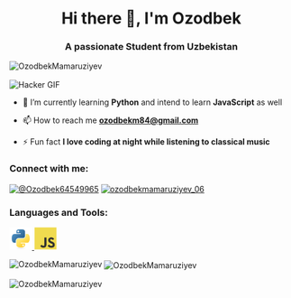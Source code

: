 <h1 align="center">Hi there 👋, I'm Ozodbek</h1>
<h3 align="center">A passionate Student from Uzbekistan</h3>

<p align="left"> <img src="https://komarev.com/ghpvc/?username=OzodbekMamaruziyev&label=Profile%20views&color=0e75b6&style=flat" alt="OzodbekMamaruziyev" /> </p>

<img align="center" src="https://www.google.com/url?sa=i&url=https%3A%2F%2Fgithub.com%2FAnmol-Baranwal%2FCool-GIFs-For-GitHub&psig=AOvVaw0uy_mlMr5-v1YDcILGx4uy&ust=1728071071197000&source=images&cd=vfe&opi=89978449&ved=0CBAQjRxqFwoTCLDzr9X88ogDFQAAAAAdAAAAABAE" alt="Hacker GIF" />

- 🌱 I’m currently learning **Python** and intend to learn **JavaScript** as well

- 📫 How to reach me **ozodbekm84@gmail.com**

- ⚡ Fun fact **I love coding at night while listening to classical music**

<h3 align="left">Connect with me:</h3>
<p align="left">
<a href="https://x.com/Ozodbek64549965" target="blank"><img align="center" src="https://upload.wikimedia.org/wikipedia/commons/5/5f/X_logo.svg" alt="@Ozodbek64549965" height="30" width="30" /></a>
<a href="https://instagram.com/ozodbekmamaruziyev_06" target="blank"><img align="center" src="https://upload.wikimedia.org/wikipedia/commons/a/a5/Instagram_icon.png" alt="ozodbekmamaruziyev_06" height="30" width="30" /></a>
</p>

<h3 align="left">Languages and Tools:</h3>
<p align="left"> 
<a href="https://www.python.org" target="_blank"> <img src="https://raw.githubusercontent.com/devicons/devicon/master/icons/python/python-original.svg" alt="python" width="40" height="40"/> </a> 
<a href="https://www.javascript.com" target="_blank"> <img src="https://raw.githubusercontent.com/devicons/devicon/master/icons/javascript/javascript-original.svg" alt="javascript" width="40" height="40"/> </a> 
</p>

<p><img align="left" src="https://github-readme-stats.vercel.app/api/top-langs?username=OzodbekMamaruziyev&show_icons=true&locale=en&layout=compact" alt="OzodbekMamaruziyev" /></p>

<p>&nbsp;<img align="center" src="https://github-readme-stats.vercel.app/api?username=OzodbekMamaruziyev&show_icons=true&locale=en" alt="OzodbekMamaruziyev" /></p>

<p><img align="center" src="https://github-readme-streak-stats.herokuapp.com/?user=OzodbekMamaruziyev&" alt="OzodbekMamaruziyev" /></p>
